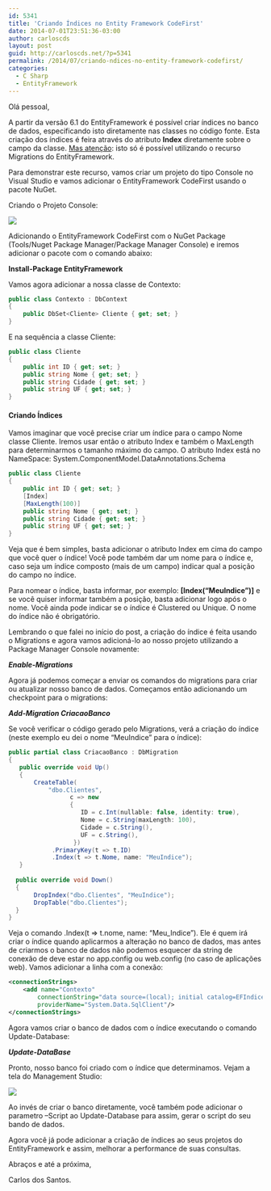 ```yaml
---
id: 5341
title: 'Criando Índices no Entity Framework CodeFirst'
date: 2014-07-01T23:51:36-03:00
author: carloscds
layout: post
guid: http://carloscds.net/?p=5341
permalink: /2014/07/criando-ndices-no-entity-framework-codefirst/
categories:
  - C Sharp
  - EntityFramework
---
```

Olá pessoal,

A partir da versão 6.1 do EntityFramework é possível criar índices no banco de dados, especificando isto diretamente nas classes no código fonte. Esta criação dos índices é feira através do atributo <strong>Index</strong> diretamente sobre o campo da classe. <u>Mas atenção</u>: isto só é possível utilizando o recurso Migrations do EntityFramework.

Para demonstrar este recurso, vamos criar um projeto do tipo Console no Visual Studio e vamos adicionar o EntityFramework CodeFirst usando o pacote NuGet.

Criando o Projeto Console:

![]( wp-content/uploads/2014/07/SNAGHTML4fb2cd3.png)

Adicionando o EntityFramework CodeFirst com o NuGet Package (Tools/Nuget Package Manager/Package Manager Console) e iremos adicionar o pacote com o comando abaixo:

**Install-Package EntityFramework**

Vamos agora adicionar a nossa classe de Contexto:

```csharp
public class Contexto : DbContext
{
    public DbSet<Cliente> Cliente { get; set; }
}
```
E na sequência a classe Cliente:

```csharp
public class Cliente
{
    public int ID { get; set; }
    public string Nome { get; set; }
    public string Cidade { get; set; }
    public string UF { get; set; }
}
```

#### Criando Índices

Vamos imaginar que você precise criar um índice para o campo Nome classe Cliente. Iremos usar então o atributo Index e também o MaxLength para determinarmos o tamanho máximo do campo. O atributo Index está no NameSpace: System.ComponentModel.DataAnnotations.Schema
  
```csharp
public class Cliente
{
    public int ID { get; set; }
    [Index]
    [MaxLength(100)]
    public string Nome { get; set; }
    public string Cidade { get; set; }
    public string UF { get; set; }
}
```
  
  Veja que é bem simples, basta adicionar o atributo Index em cima do campo que você quer o índice! Você pode também dar um nome para o índice e, caso seja um índice composto (mais de um campo) indicar qual a posição do campo no índice.

Para nomear o índice, basta informar, por exemplo: <strong>[Index(“MeuIndice”)]</strong> e se você quiser informar também a posição, basta adicionar logo após o nome. Você ainda pode indicar se o índice é Clustered ou Unique. O nome do índice não é obrigatório.

Lembrando o que falei no início do post, a criação do índice é feita usando o Migrations e agora vamos adicioná-lo ao nosso projeto utilizando a Package Manager Console novamente:

***Enable-Migrations***
  
Agora já podemos começar a enviar os comandos do migrations para criar ou atualizar nosso banco de dados. Começamos então adicionando um checkpoint para o migrations:

***Add-Migration CriacaoBanco***

Se você verificar o código gerado pelo Migrations, verá a criação do índice (neste exemplo eu dei o nome “MeuIndice” para o índice):

```csharp
public partial class CriacaoBanco : DbMigration
{
   public override void Up()
   {
       CreateTable(
           "dbo.Clientes",
                 c => new
                 {
                    ID = c.Int(nullable: false, identity: true),
                    Nome = c.String(maxLength: 100),
                    Cidade = c.String(),
                    UF = c.String(),
                  })
            .PrimaryKey(t => t.ID)
            .Index(t => t.Nome, name: "MeuIndice");
   }
  
  public override void Down()
  {
       DropIndex("dbo.Clientes", "MeuIndice");
       DropTable("dbo.Clientes");
  }
}
```

Veja o comando .Index(t => t.nome, name: “Meu_Indice”). Ele é quem irá criar o índice quando aplicarmos a alteração no banco de dados, mas antes de criarmos o banco de dados não podemos esquecer da string de conexão de deve estar no app.config ou web.config (no caso de aplicações web). Vamos adicionar a linha com a conexão:

```xml
<connectionStrings>
    <add name="Contexto" 
        connectionString="data source=(local); initial catalog=EFIndice; user id=teste; password=teste" 
        providerName="System.Data.SqlClient"/>
</connectionStrings>
```
  
Agora vamos criar o banco de dados com o índice executando o comando Update-Database:

***Update-DataBase***

Pronto, nosso banco foi criado com o índice que determinamos. Vejam a tela do Management Studio:

![]( wp-content/uploads/2014/07/image.png)
    
Ao invés de criar o banco diretamente, você também pode adicionar o parametro –Script ao Update-Database para assim, gerar o script do seu bando de dados.

Agora você já pode adicionar a criação de índices ao seus projetos do EntityFramework e assim, melhorar a performance de suas consultas.

Abraços e até a próxima,

Carlos dos Santos.
